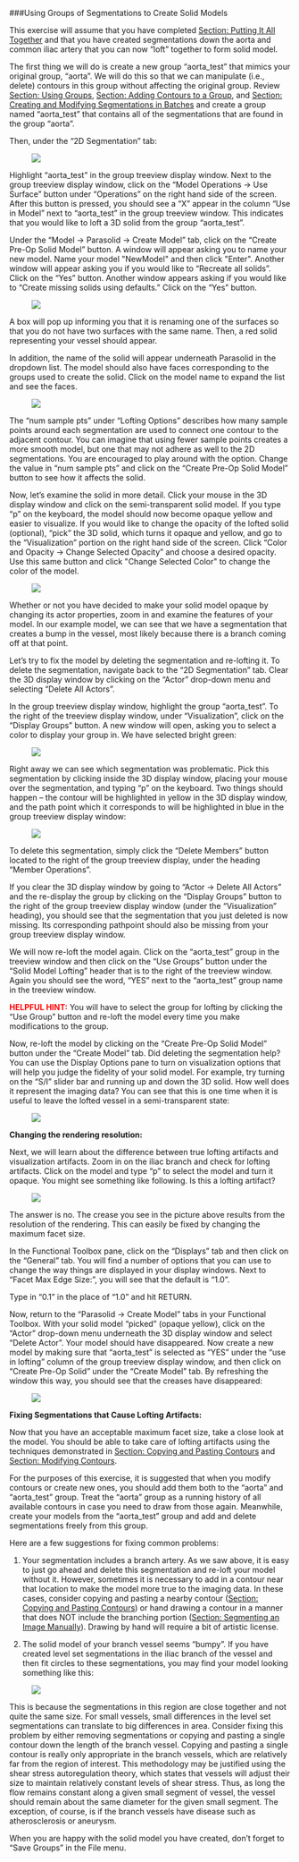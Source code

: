 ###Using Groups of Segmentations to Create Solid Models  

This exercise will assume that you have completed [Section: Putting It All Together](#modelingPuttingTogether) and that you have created segmentations down the aorta and common iliac artery that you can now “loft” together to form solid model.

The first thing we will do is create a new group “aorta\_test” that mimics your original group, “aorta”. We will do this so that we can manipulate (i.e., delete) contours in this group without affecting the original group. Review [Section: Using Groups](#modelingUsingGroups), [Section: Adding Contours to a Group](#modelingAddingToGroup), and [Section: Creating and Modifying Segmentations in Batches](#modelingBatch) and create a group named “aorta_test” that contains all of the segmentations that are found in the group “aorta”.

Then, under the “2D Segmentation” tab:

<figure>
  <img class="svImg svImgXl"  src="documentation/modeling/imgs/solid_modeling/creating_models/1.jpg"> 
  <figcaption class="svCaption" ></figcaption>
</figure>

Highlight “aorta\_test” in the group treeview display window. Next to the group treeview display window, click on the “Model Operations → Use Surface” button under “Operations” on the right hand side of the screen. After this button is pressed, you should see a “X” appear in the column “Use in Model” next to “aorta\_test” in the group treeview window. This indicates that you would like to loft a 3D solid from the group “aorta_test”.

Under the “Model → Parasolid → Create Model” tab, click on the “Create Pre-Op Solid Model” button. A window will appear asking you to name your new model. Name your model "NewModel" and then click "Enter". Another window will appear asking you if you would like to “Recreate all solids”. Click on the “Yes” button. Another window appears asking if you would like to “Create missing solids using defaults.” Click on the “Yes” button. 

<figure>
  <img class="svImg svImgXl"  src="documentation/modeling/imgs/solid_modeling/creating_models/2.jpg"> 
  <figcaption class="svCaption" ></figcaption>
</figure>

A box will pop up informing you that it is renaming one of the surfaces so that you do not have two surfaces with the same name. Then, a red solid representing your vessel should appear.

In addition, the name of the solid will appear underneath Parasolid in the dropdown list. The model should also have faces corresponding to the groups used to create the solid. Click on the model name to expand the list and see the faces.

<figure>
  <img class="svImg svImgXl"  src="documentation/modeling/imgs/solid_modeling/creating_models/2.5.jpg"> 
  <figcaption class="svCaption" ></figcaption>
</figure>

The “num sample pts” under “Lofting Options” describes how many sample points around each segmentation are used to connect one contour to the adjacent contour. You can imagine that using fewer sample points creates a more smooth model, but one that may not adhere as well to the 2D segmentations. You are encouraged to play around with the option. Change the value in “num sample pts” and click on the “Create Pre-Op Solid Model” button to see how it affects the solid.

Now, let’s examine the solid in more detail. Click your mouse in the 3D display window and click on the semi-transparent solid model. If you type “p” on the keyboard, the model should now become opaque yellow and easier to visualize. If you would like to change the opacity of the lofted solid (optional), “pick” the 3D solid, which turns it opaque and yellow, and go to the “Visualization” portion on the right hand side of the screen. Click “Color and Opacity → Change Selected Opacity” and choose a desired opacity. Use this same button and click "Change Selected Color" to change the color of the model. 

<figure>
  <img class="svImg svImgXl"  src="documentation/modeling/imgs/solid_modeling/creating_models/3.jpg"> 
  <figcaption class="svCaption" ></figcaption>
</figure>

Whether or not you have decided to make your solid model opaque by changing its actor properties, zoom in and examine the features of your model. In our example model, we can see that we have a segmentation that creates a bump in the vessel, most likely because there is a branch coming off at that point.

Let’s try to fix the model by deleting the segmentation and re-lofting it. To delete the segmentation, navigate back to the “2D Segmentation” tab. Clear the 3D display window by clicking on the “Actor” drop-down menu and selecting “Delete All Actors”.

In the group treeview display window, highlight the group “aorta_test”. To the right of the treeview display window, under “Visualization”, click on the “Display Groups” button. A new window will open, asking you to select a color to display your group in. We have selected bright green:

<figure>
  <img class="svImg svImgXl"  src="documentation/modeling/imgs/solid_modeling/creating_models/4.jpg"> 
  <figcaption class="svCaption" ></figcaption>
</figure>

Right away we can see which segmentation was problematic. Pick this segmentation by clicking inside the 3D display window, placing your mouse over the segmentation, and typing “p” on the keyboard. Two things should happen – the contour will be highlighted in yellow in the 3D display window, and the path point which it corresponds to will be highlighted in blue in the group treeview display window:

<figure>
  <img class="svImg svImgXl"  src="documentation/modeling/imgs/solid_modeling/creating_models/5.jpg"> 
  <figcaption class="svCaption" ></figcaption>
</figure>

To delete this segmentation, simply click the “Delete Members” button located to the right of the group treeview display, under the heading “Member Operations”.

If you clear the 3D display window by going to “Actor → Delete All Actors” and the re-display the group by clicking on the “Display Groups” button to the right of the group treeview display window (under the “Visualization” heading), you should see that the segmentation that you just deleted is now missing. Its corresponding pathpoint should also be missing from your group treeview display window.

We will now re-loft the model again. Click on the “aorta\_test” group in the treeview window and then click on the “Use Groups” button under the “Solid Model Lofting” header that is to the right of the treeview window. Again you should see the word, “YES” next to the “aorta_test” group name in the treeview window. 

<font color="red">**HELPFUL HINT:** </font> You will have to select the group for lofting by clicking the “Use Group” button and re-loft the model every time you make modifications to the group. 

Now, re-loft the model by clicking on the “Create Pre-Op Solid Model” button under the “Create Model” tab. Did deleting the segmentation help? You can use the Display Options pane to turn on visualization options that will help you judge the fidelity of your solid model. For example, try turning on the “S/I” slider bar and running up and down the 3D solid. How well does it represent the imaging data? You can see that this is one time when it is useful to leave the lofted vessel in a semi-transparent state:

<figure>
  <img class="svImg svImgXl"  src="documentation/modeling/imgs/solid_modeling/creating_models/6.jpg"> 
  <figcaption class="svCaption" ></figcaption>
</figure>

**Changing the rendering resolution:**

Next, we will learn about the difference between true lofting artifacts and visualization artifacts. Zoom in on the iliac branch and check for lofting artifacts. Click on the model and type “p” to select the model and turn it opaque. You might see something like following. Is this a lofting artifact?

<figure>
  <img class="svImg svImgXl"  src="documentation/modeling/imgs/solid_modeling/creating_models/7.jpg"> 
  <figcaption class="svCaption" ></figcaption>
</figure>

The answer is no. The crease you see in the picture above results from the resolution of the rendering. This can easily be fixed by changing the maximum facet size.

In the Functional Toolbox pane, click on the “Displays” tab and then click on the “General” tab. You will find a number of options that you can use to change the way things are displayed in your display windows. Next to “Facet Max Edge Size:”, you will see that the default is “1.0”. 

Type in “0.1” in the place of “1.0” and hit RETURN.

Now, return to the “Parasolid → Create Model” tabs in your Functional Toolbox. With your solid model “picked” (opaque yellow), click on the “Actor” drop-down menu underneath the 3D display window and select “Delete Actor”. Your model should have disappeared. Now create a new model by making sure that “aorta_test” is selected as “YES” under the “use in lofting” column of the group treeview display window, and then click on “Create Pre-Op Solid” under the “Create Model” tab. By refreshing the window this way, you should see that the creases have disappeared:

<figure>
  <img class="svImg svImgXl"  src="documentation/modeling/imgs/solid_modeling/creating_models/8.jpg"> 
  <figcaption class="svCaption" ></figcaption>
</figure>

**Fixing Segmentations that Cause Lofting Artifacts:**

Now that you have an acceptable maximum facet size, take a close look at the model. You should be able to take care of lofting artifacts using the techniques demonstrated in [Section: Copying and Pasting Contours](#modelingCopyingPastingContours) and [Section: Modifying Contours](#modelingModifyingContours).

For the purposes of this exercise, it is suggested that when you modify contours or create new ones, you should add them both to the “aorta” and “aorta\_test” group. Treat the “aorta” group as a running history of all available contours in case you need to draw from those again. Meanwhile, create your models from the “aorta_test” group and add and delete segmentations freely from this group.

Here are a few suggestions for fixing common problems:

1.	Your segmentation includes a branch artery. As we saw above, it is easy to just go ahead and delete this segmentation and re-loft your model without it. However, sometimes it is necessary to add in a contour near that location to make the model more true to the imaging data. In these cases, consider copying and pasting a nearby contour ([Section: Copying and Pasting Contours](#modelingCopyingPastingContours)) or hand drawing a contour in a manner that does NOT include the branching portion ([Section: Segmenting an Image Manually](#modelingManual)). Drawing by hand will require a bit of artistic license.

2.	The solid model of your branch vessel seems “bumpy”. If you have created level set segmentations in the iliac branch of the vessel and then fit circles to these segmentations, you may find your model looking something like this:

<figure>
  <img class="svImg svImgMd"  src="documentation/modeling/imgs/solid_modeling/creating_models/9.jpg"> 
  <figcaption class="svCaption" ></figcaption>
</figure>

This is because the segmentations in this region are close together and not quite the same size. For small vessels, small differences in the level set segmentations can translate to big differences in area. Consider fixing this problem by either removing segmentations or copying and pasting a single contour down the length of the branch vessel. Copying and pasting a single contour is really only appropriate in the branch vessels, which are relatively far from the region of interest. This methodology may be justified using the shear stress autoregulation theory, which states that vessels will adjust their size to maintain relatively constant levels of shear stress. Thus, as long the flow remains constant along a given small segment of vessel, the vessel should remain about the same diameter for the given small segment. The exception, of course, is if the branch vessels have disease such as atherosclerosis or aneurysm. 

When you are happy with the solid model you have created, don’t forget to “Save Groups” in the File menu.
